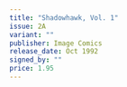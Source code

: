```yaml
---
title: "Shadowhawk, Vol. 1"
issue: 2A
variant: ""
publisher: Image Comics
release_date: Oct 1992
signed_by: ""
price: 1.95
---
```

